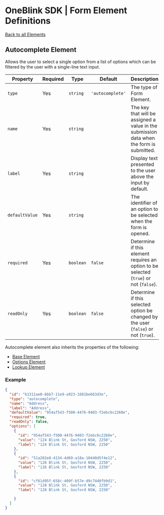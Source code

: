 # OneBlink SDK | Form Element Definitions

[Back to all Elements](./README.md)

## Autocomplete Element

Allows the user to select a single option from a list of options which can be filtered by the user with a single-line text input.

| Property       | Required | Type      | Default          | Description                                                                              |
| -------------- | -------- | --------- | ---------------- | ---------------------------------------------------------------------------------------- |
| `type`         | Yes      | `string`  | `'autocomplete'` | The type of Form Element.                                                                |
| `name`         | Yes      | `string`  |                  | The key that will be assigned a value in the submission data when the form is submitted. |
| `label`        | Yes      | `string`  |                  | Display text presented to the user above the input by default.                           |
| `defaultValue` | Yes      | `string`  |                  | The identifier of an option to be selected when the form is opened.                      |
| `required`     | Yes      | `boolean` | `false`          | Determine if this element requires an option to be selected (`true`) or not (`false`).   |
| `readOnly`     | Yes      | `boolean` | `false`          | Determine if this selected option be changed by the user (`false`) or not (`true`).      |

Autocomplete element also inherits the properties of the following:

- [Base Element](./base-element.md)
- [Options Element](./options-element.md)
- [Lookup Element](./lookup-element.md)

### Example

```JSON
{
  "id": "b1311ae0-6bb7-11e9-a923-1681be663d3e",
  "type": "autocomplete",
  "name": "Address",
  "label": "Address",
  "defaultValue": "954af543-f500-4476-9403-f2ebc6c2260e",
  "required": true,
  "readOnly": false,
  "options": [
    {
      "id": "954af543-f500-4476-9403-f2ebc6c2260e",
      "value": "124 Blink St, Gosford NSW, 2250",
      "label": "124 Blink St, Gosford NSW, 2250"
    },
    {
      "id": "51a282e8-4134-4d69-a18a-10440d5f4e12",
      "value": "126 Blink St, Gosford NSW, 2250",
      "label": "126 Blink St, Gosford NSW, 2250"
    },
    {
      "id": "cf61d95f-658c-409f-b57e-d9c74d0fb9d1",
      "value": "128 Blink St, Gosford NSW, 2250",
      "label": "128 Blink St, Gosford NSW, 2250"

    }
  ]
}
```

